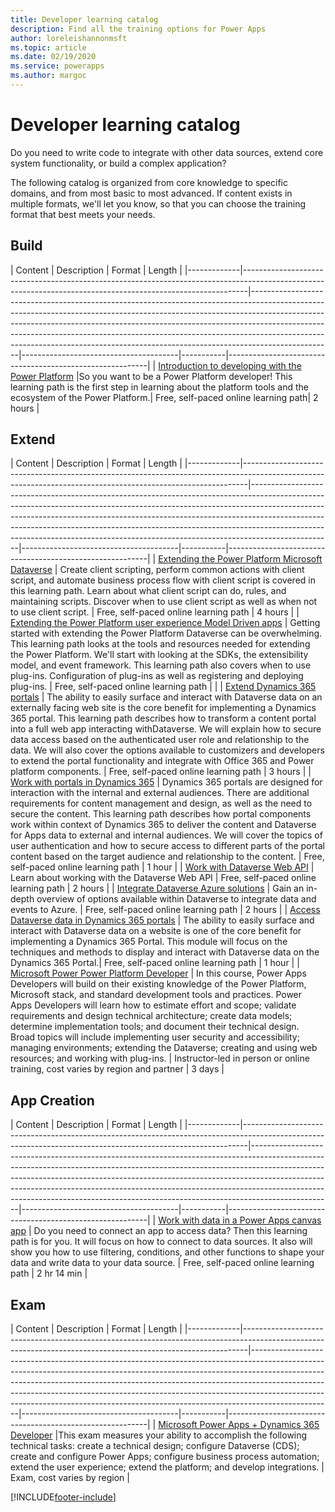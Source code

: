 ```yaml
---
title: Developer learning catalog
description: Find all the training options for Power Apps
author: loreleishannonmsft
ms.topic: article
ms.date: 02/19/2020
ms.service: powerapps
ms.author: margoc
---
```


# Developer learning catalog

Do you need to write code to integrate with other data sources, extend core system functionality, or build a complex application?

The following catalog is organized from core knowledge to specific domains, and from most basic to most advanced. If content exists in multiple formats, we'll let you know, so that you can choose the training format that best meets your needs.

## Build<a name="build"></a>
| Content  | Description     | Format     | Length    | 
|-------------|-------------------------------------------------------------------------------------------------------------------------------------------------------------|--------------------------------------------------------------------------------------------------------------------------------------------------------------------------------------------------------------------------------------------------------------------------------------------------------------------------------------------------------------------------------------------------------------------------|---------------------------------------|-----------|----------------------------------------------------------|
| [Introduction to developing with the Power Platform](/learn/paths/intro-developing-power-platform/)	|So you want to be a Power Platform developer! This learning path is the first step in learning about the platform tools and the ecosystem of the Power Platform.|	Free, self-paced online learning path|	2 hours |
## Extend<a name="extend"></a>
| Content  | Description     | Format     | Length    | 
|-------------|-------------------------------------------------------------------------------------------------------------------------------------------------------------|--------------------------------------------------------------------------------------------------------------------------------------------------------------------------------------------------------------------------------------------------------------------------------------------------------------------------------------------------------------------------------------------------------------------------|---------------------------------------|-----------|----------------------------------------------------------|
| [Extending the Power Platform Microsoft Dataverse](/learn/paths/extend-power-platform-model-driven-app/)                  | Create client scripting, perform common actions with client script, and automate business process flow with client script is covered in this learning path. Learn about what client script can do, rules, and maintaining scripts. Discover when to use client script as well as when not to use client script.  | Free, self-paced online learning path                                          | 4 hours |
| [Extending the Power Platform user experience Model Driven apps](/learn/paths/extend-power-platform-common-data-service/) | Getting started with extending the Power Platform Dataverse can be overwhelming. This learning path looks at the tools and resources needed for extending the Power Platform. We'll start with looking at the SDKs, the extensibility model, and event framework. This learning path also covers when to use plug-ins. Configuration of plug-ins as well as registering and deploying plug-ins.  | Free, self-paced online learning path                                          |         |
| [Extend Dynamics 365 portals](/learn/paths/extend-dynamics-365-portals/)                                                  | The ability to easily surface and interact with Dataverse data on an externally facing web site is the core benefit for implementing a Dynamics 365 portal. This learning path describes how to transform a content portal into a full web app interacting withDataverse. We will explain how to secure data access based on the authenticated user role and relationship to the data. We will also cover the options available to customizers and developers to extend the portal functionality and integrate with Office 365 and Power platform components.    | Free, self-paced online learning path                                          | 3 hours |
| [Work with portals in Dynamics 365](/learn/paths/work-with-portals-in-dynamics-365/)                                      | Dynamics 365 portals are designed for interaction with the internal and external audiences. There are additional requirements for content management and design, as well as the need to secure the content. This learning path describes how portal components work within context of Dynamics 365 to deliver the content and Dataverse for Apps data to external and internal audiences. We will cover the topics of user authentication and how to secure access to different parts of the portal content based on the target audience and relationship to the content.  | Free, self-paced online learning path                                          | 1 hour  |
| [Work with Dataverse Web API](/learn/modules/common-data-service-web-api/)                                      | Learn about working with the Dataverse Web API   | Free, self-paced online learning path                                          | 2 hours |
| [Integrate Dataverse Azure solutions](/learn/modules/integrate-common-data-service-azure-solutions/)            | Gain an in-depth overview of options available within Dataverse to integrate data and events to Azure.   | Free, self-paced online learning path                                          | 2 hours |
| [Access Dataverse data in Dynamics 365 portals](/learn/modules/access-common-data-service-dynamics-365/)        | The ability to easily surface and interact with Dataverse data on a website is one of the core benefit for implementing a Dynamics 365 Portal. This module will focus on the techniques and methods to display and interact with Dataverse data on the Dynamics 365 Portal.| Free, self-paced online learning path                                          | 1 hour  |
| [Microsoft Power Power Platform Developer](/learn/certifications/courses/pl-400t00)                             | In this course, Power Apps Developers will build on their existing knowledge of the Power Platform, Microsoft stack, and standard development tools and practices. Power Apps Developers will learn how to estimate effort and scope; validate requirements and design technical architecture; create data models; determine implementation tools; and document their technical design. Broad topics will include implementing user security and accessibility; managing environments; extending the Dataverse; creating and using web resources; and working with plug-ins. | Instructor-led in person or online training, cost varies by region and partner | 3 days  |
## App Creation<a name="app creation"></a>
| Content  | Description     | Format     | Length    | 
|-------------|-------------------------------------------------------------------------------------------------------------------------------------------------------------|--------------------------------------------------------------------------------------------------------------------------------------------------------------------------------------------------------------------------------------------------------------------------------------------------------------------------------------------------------------------------------------------------------------------------|---------------------------------------|-----------|----------------------------------------------------------|
| [Work with data in a Power   Apps canvas   app](/learn/paths/work-with-data-in-a-canvas-app/) | Do you need to connect an app to access data? Then this learning path is   for you. It will focus on how to connect to data sources. It also will show   you how to use filtering, conditions, and other functions to shape your data   and write data to your data source.                              | Free, self-paced online learning path | 2 hr 14 min |
## Exam<a name="exam"></a>
| Content  | Description     | Format     | Length    | 
|-------------|-------------------------------------------------------------------------------------------------------------------------------------------------------------|--------------------------------------------------------------------------------------------------------------------------------------------------------------------------------------------------------------------------------------------------------------------------------------------------------------------------------------------------------------------------------------------------------------------------|---------------------------------------|-----------|----------------------------------------------------------|
| [Microsoft Power Apps + Dynamics 365 Developer](/learn/certifications/exams/mb-400)	|This exam measures your ability to accomplish the following technical tasks: create a technical design; configure Dataverse (CDS); create and configure Power Apps; configure business process automation; extend the user experience; extend the platform; and develop integrations. |	Exam, cost varies by region |


[!INCLUDE[footer-include](../includes/footer-banner.md)]
